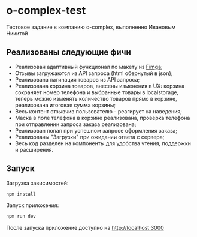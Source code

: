 # o-complex-test

Тестовое задание в компанию o-complex, выполненно Ивановым Никитой

## Реализованы следующие фичи

- Реализован адаптивный функционал по макету из [Fimga](https://www.figma.com/file/XIYVl8ICFkdl3HJZcc8o8B/тестовое?type=design&node-id=0%3A1&mode=design&t=6xUI2e3VtlUzDocD-1);
- Отзывы загружаются из API запроса (html обернутый в json);
- Реализована пагинация товаров из API запроса;
- Реализована корзина товаров, внесены изменения в UX: корзина сохраняет номер телефона и выбранные товары в localstorage, теперь можно изменять количество товаров прямо в корзине, реализована итоговая сумма корзины;
- Весь контент отзывчив пользователю - реагирует на наведения;
- Маска в поле телефона в корзине реализована, проверка телефона при отправлении запроса заказа реализована;
- Реализован попап при успешном запросе оформления заказа;
- Реализованы "Загрузки" при ожидании ответа с сервера;
- Весь код разделен на компоненты для удобства чтения, поддержки и расширения.

## Запуск

Загрузка зависимостей:

```bash
npm install
```

Запуск приложения:

```bash
npm run dev
```

После запуска приложение доступно на [http://localhost:3000](http://localhost:3000)
